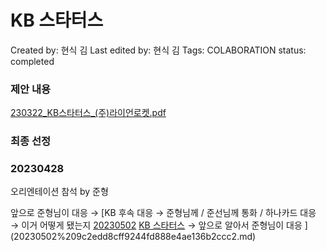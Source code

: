# KB 스타터스

Created by: 현식 김
Last edited by: 현식 김
Tags: COLABORATION
status: completed

### 제안 내용

[230322_KB스타터스_(주)라이언로켓.pdf](KB%20%E1%84%89%E1%85%B3%E1%84%90%E1%85%A1%E1%84%90%E1%85%A5%E1%84%89%E1%85%B3%2007473baa736b4a45aca3ba1198590137/230322_KB%25EC%258A%25A4%25ED%2583%2580%25ED%2584%25B0%25EC%258A%25A4_(%25EC%25A3%25BC)%25EB%259D%25BC%25EC%259D%25B4%25EC%2596%25B8%25EB%25A1%259C%25EC%25BC%2593.pdf)

### 최종 선정

[](https://mail.google.com/mail/u/1/#inbox/FMfcgzGsmNSRzSqjtzsjDvBSjSmzJVjw)

### 20230428

오리엔테이션 참석 by 준형

앞으로 준형님이 대응 → [KB 후속 대응 → 준형님께 / 준선님께 통화 / 하나카드 대응  → 이거 어떻게 됐는지 [20230502](20230502%209c2edd8cff9244fd888e4ae136b2ccc2.md) [KB 스타터스](KB%20%E1%84%89%E1%85%B3%E1%84%90%E1%85%A1%E1%84%90%E1%85%A5%E1%84%89%E1%85%B3%2007473baa736b4a45aca3ba1198590137.md) → 앞으로 알아서 준형님이 대응 ](20230502%209c2edd8cff9244fd888e4ae136b2ccc2.md)